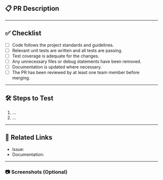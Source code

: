 ## 📋 PR Description

<!-- Provide a brief description of the changes introduced by this PR. -->

---

## ✅ Checklist

- [ ] Code follows the project standards and guidelines.
- [ ] Relevant unit tests are written and all tests are passing.
- [ ] Test coverage is adequate for the changes.
- [ ] Any unnecessary files or debug statements have been removed.
- [ ] Documentation is updated where necessary.
- [ ] The PR has been reviewed by at least one team member before merging.

---

## 🛠 Steps to Test

<!-- Provide a clear, step-by-step description of how to test the changes introduced by this PR. -->
1. ...
2. ...

---

## 🔗 Related Links

- Issue: 
- Documentation: 

---

### 📷 Screenshots (Optional)

<!-- Attach any relevant screenshots to illustrate the changes, especially for UI updates. -->